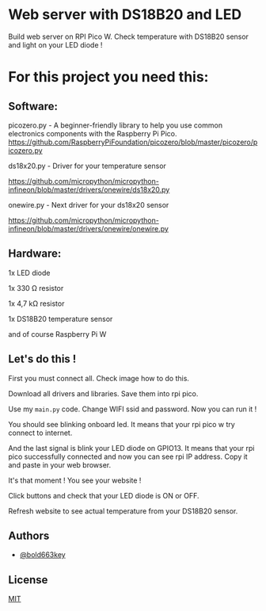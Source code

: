 

# Web server with DS18B20 and LED 

Build web server on RPI Pico W. Check temperature with DS18B20 sensor and light on your LED diode !


# For this project you need this:
## Software:
picozero.py - A beginner-friendly library to help you use common electronics components with the Raspberry Pi Pico. 
https://github.com/RaspberryPiFoundation/picozero/blob/master/picozero/picozero.py

ds18x20.py - Driver for your temperature sensor

https://github.com/micropython/micropython-infineon/blob/master/drivers/onewire/ds18x20.py

onewire.py - Next driver for your ds18x20 sensor

https://github.com/micropython/micropython-infineon/blob/master/drivers/onewire/onewire.py

## Hardware:
1x LED diode

1x 330 Ω resistor

1x 4,7 kΩ resistor

1x DS18B20 temperature sensor

and of course Raspberry Pi W

## Let's do this !

First you must connect all. Check image how to do this. 

Download all drivers and libraries. Save them into rpi pico.

Use my `main.py` code. Change WIFI ssid and password. Now you can run it ! 

You should see blinking onboard led. It means that your rpi pico w try connect to internet. 

And the last signal is blink your LED diode on GPIO13. It means that your rpi pico successfully connected and now you can see rpi IP address. Copy it and paste in your web browser. 

It's that moment ! You see your website ! 

Click buttons and check that your LED diode is ON or OFF. 

Refresh website to see actual temperature from your DS18B20 sensor.
## Authors

- [@bold663key](https://www.github.com/bold663key)


## License

[MIT](https://choosealicense.com/licenses/mit/)

